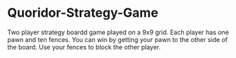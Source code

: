 # Quoridor-Strategy-Game
Two player strategy boardd game played on a 9x9 grid. Each player has one pawn and ten fences. You can win by getting your pawn to the other side of the board. Use your fences to block the other player. 
